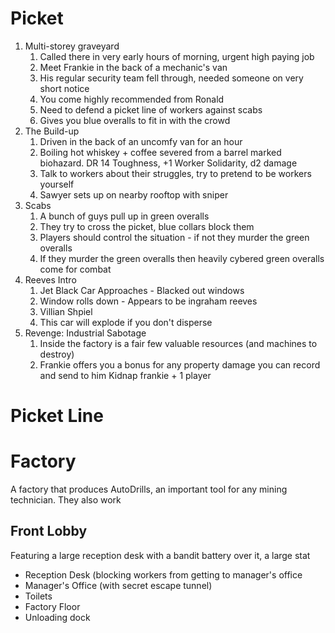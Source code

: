 # Picket
1. Multi-storey graveyard
	1. Called there in very early hours of morning, urgent high paying job
	2. Meet Frankie in the back of a mechanic's van
	3. His regular security team fell through, needed someone on very short notice
	4. You come highly recommended from Ronald
	5. Need to defend a picket line of workers against scabs
	6. Gives you blue overalls to fit in with the crowd
2. The Build-up
	1. Driven in the back of an uncomfy van for an hour
	2. Boiling hot whiskey + coffee severed from a barrel marked biohazard. DR 14 Toughness, +1 Worker Solidarity, d2 damage
	3. Talk to workers about their struggles, try to pretend to be workers yourself 
	4. Sawyer sets up on nearby rooftop with sniper
3. Scabs
	1. A bunch of guys pull up in green overalls
	2. They try to cross the picket, blue collars block them
	3. Players should control the situation - if not they murder the green overalls
	4. If they murder the green overalls then heavily cybered green overalls come for combat 
4. Reeves Intro
	1. Jet Black Car Approaches - Blacked out windows
	2. Window rolls down - Appears to be ingraham reeves
	3. Villian Shpiel
	4. This car will explode if you don't disperse
5. Revenge: Industrial Sabotage
	1. Inside the factory is a fair few valuable resources (and machines to destroy)
	2. Frankie offers you a bonus for any property damage you can record and send to him
Kidnap frankie + 1 player

# Picket Line


# Factory
A factory that produces AutoDrills, an important tool for any mining technician. They also work
## Front Lobby
Featuring a large reception desk with a bandit battery over it, a large stat
- Reception Desk (blocking workers from getting to manager's office
- Manager's Office (with secret escape tunnel)
- Toilets
- Factory Floor
- Unloading dock
<!--stackedit_data:
eyJoaXN0b3J5IjpbLTE1Mzg4MTIyNzYsLTg3NTU4MjE0OCwtMT
c5NTc2OTEzMywxNzM2NTEyODQwLC03ODAwOTQzNiwzMjMwNTE5
NzgsLTE4OTc1Nzc5OTksLTQwOTc3MTE4NCwtMTMwNzYyNzQyOS
wtMTIxNDU3NzE1MiwtNzc3OTI0MTE5LC0yMDkyNTM5NzkzLC0x
Njc2OTg0Njg0LC0xMjczNTc5ODc3LC0xMjA5NzA4MjU5LDE4NT
kzNzc2NCw4MDE2MTA2MzAsLTE3ODQwNDAwMiwxMzQyOTQ4MTQ0
LC0yMDg4NzQ2NjEyXX0=
-->